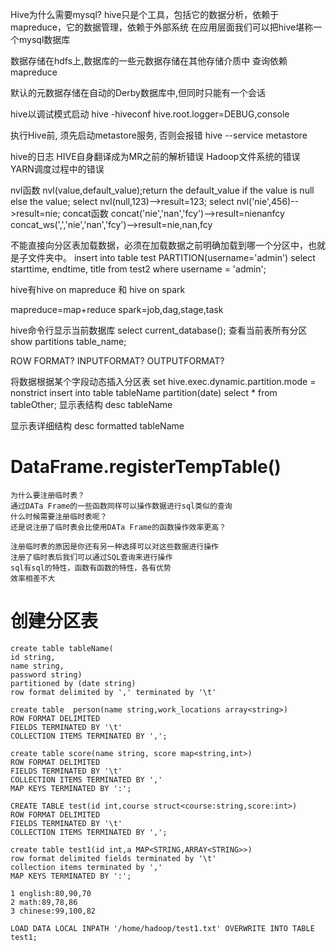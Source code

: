 Hive为什么需要mysql?
hive只是个工具，包括它的数据分析，依赖于mapreduce，它的数据管理，依赖于外部系统
在应用层面我们可以把hive堪称一个mysql数据库

数据存储在hdfs上,数据库的一些元数据存储在其他存储介质中
查询依赖mapreduce

默认的元数据存储在自动的Derby数据库中,但同时只能有一个会话

hive以调试模式启动
hive -hiveconf hive.root.logger=DEBUG,console








执行Hive前, 须先启动metastore服务, 否则会报错 
hive --service metastore

hive的日志
HIVE自身翻译成为MR之前的解析错误
Hadoop文件系统的错误
YARN调度过程中的错误




nvl函数
	nvl(value,default_value);return the default_value if the value is null else the value;
	select nvl(null,123)-->result=123;
	select nvl('nie',456)-->result=nie;
concat函数
	concat('nie','nan','fcy')-->result=nienanfcy
	concat_ws(',','nie','nan','fcy')-->result=nie,nan,fcy
	
不能直接向分区表加载数据，必须在加载数据之前明确加载到哪一个分区中，也就是子文件夹中。
insert into table test PARTITION(username='admin') select starttime, endtime, title from test2 where username = 'admin';


hive有hive on mapreduce 和 hive on spark

mapreduce=map+reduce
spark=job,dag,stage,task


hive命令行显示当前数据库
select current_database();
查看当前表所有分区
show partitions table_name;



ROW FORMAT?
INPUTFORMAT?
OUTPUTFORMAT?

将数据根据某个字段动态插入分区表
set hive.exec.dynamic.partition.mode = nonstrict
insert into table tableName partition(date) select * from tableOther;
显示表结构
desc tableName

显示表详细结构
desc formatted tableName

# DataFrame.registerTempTable()
    为什么要注册临时表？
    通过DATa Frame的一些函数同样可以操作数据进行sql类似的查询
    什么时候需要注册临时表呢？
    还是说注册了临时表会比使用DATa Frame的函数操作效率更高？
    
    注册临时表的原因是你还有另一种选择可以对这些数据进行操作
    注册了临时表后我们可以通过SQL查询来进行操作
    sql有sql的特性，函数有函数的特性，各有优势
    效率相差不大

# 创建分区表
    create table tableName(
    id string,
    name string,
    password string)
    partitioned by (date string)
    row format delimited by ',' terminated by '\t'
    
    create table  person(name string,work_locations array<string>)
    ROW FORMAT DELIMITED
    FIELDS TERMINATED BY '\t'
    COLLECTION ITEMS TERMINATED BY ',';
    
    create table score(name string, score map<string,int>)  
    ROW FORMAT DELIMITED 
    FIELDS TERMINATED BY '\t'  
    COLLECTION ITEMS TERMINATED BY ','   
    MAP KEYS TERMINATED BY ':';
    
    CREATE TABLE test(id int,course struct<course:string,score:int>)
    ROW FORMAT DELIMITED
    FIELDS TERMINATED BY '\t'
    COLLECTION ITEMS TERMINATED BY ',';
    
    create table test1(id int,a MAP<STRING,ARRAY<STRING>>)
    row format delimited fields terminated by '\t'   
    collection items terminated by ',' 
    MAP KEYS TERMINATED BY ':';

    1 english:80,90,70
    2 math:89,78,86
    3 chinese:99,100,82
    
    LOAD DATA LOCAL INPATH '/home/hadoop/test1.txt' OVERWRITE INTO TABLE test1;
    

    